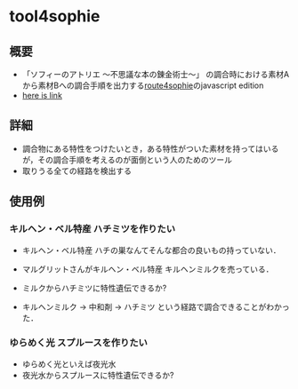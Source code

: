 # tool4sophie

## 概要

- 「ソフィーのアトリエ 〜不思議な本の錬金術士〜」 の調合時における素材Aから素材Bへの調合手順を出力する[route4sophie](https://github.com/turanegaku/route4sophie)のjavascript edition
- [here is link](https://turanegaku.github.io/tool4sophie)

## 詳細

- 調合物にある特性をつけたいとき，ある特性がついた素材を持ってはいるが，その調合手順を考えるのが面倒という人のためのツール
- 取りうる全ての経路を検出する

## 使用例

### キルヘン・ベル特産 ハチミツを作りたい

- キルヘン・ベル特産 ハチの巣なんてそんな都合の良いもの持っていない．
- マルグリットさんがキルヘン・ベル特産 キルヘンミルクを売っている．
- ミルクからハチミツに特性遺伝できるか?

- キルヘンミルク → 中和剤 → ハチミツ という経路で調合できることがわかった．

### ゆらめく光 スプルースを作りたい

- ゆらめく光といえば夜光水
- 夜光水からスプルースに特性遺伝できるか?
